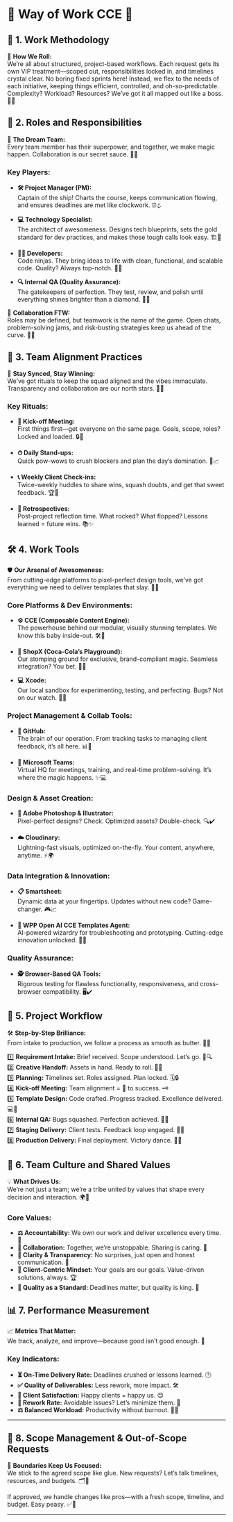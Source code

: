 # 🚀 Way of Work CCE 🌟


## 🧭 1. Work Methodology  
🎯 **How We Roll:**  
We’re all about structured, project-based workflows. Each request gets its own VIP treatment—scoped out, responsibilities locked in, and timelines crystal clear. No boring fixed sprints here! Instead, we flex to the needs of each initiative, keeping things efficient, controlled, and oh-so-predictable. Complexity? Workload? Resources? We’ve got it all mapped out like a boss. 💼✨  


## 👥 2. Roles and Responsibilities  
🎩 **The Dream Team:**  
Every team member has their superpower, and together, we make magic happen. Collaboration is our secret sauce. 🍔💡  

### Key Players:  
- **🛠 Project Manager (PM):**  
Captain of the ship! Charts the course, keeps communication flowing, and ensures deadlines are met like clockwork. ⏰⚓  

- **💻 Technology Specialist:**  
The architect of awesomeness. Designs tech blueprints, sets the gold standard for dev practices, and makes those tough calls look easy. 🏗🤖  

- **👨‍💻 Developers:**  
Code ninjas. They bring ideas to life with clean, functional, and scalable code. Quality? Always top-notch. 🥷💾  

- **🔍 Internal QA (Quality Assurance):**  
The gatekeepers of perfection. They test, review, and polish until everything shines brighter than a diamond. 💎✅  

🤝 **Collaboration FTW:**  
Roles may be defined, but teamwork is the name of the game. Open chats, problem-solving jams, and risk-busting strategies keep us ahead of the curve. 🎤🔥  


## 🔄 3. Team Alignment Practices  
📅 **Stay Synced, Stay Winning:**  
We’ve got rituals to keep the squad aligned and the vibes immaculate. Transparency and collaboration are our north stars. 🌌✨  

### Key Rituals:  
- **🚀 Kick-off Meeting:**  
First things first—get everyone on the same page. Goals, scope, roles? Locked and loaded. 🔒🎯  

- **⏱ Daily Stand-ups:**  
Quick pow-wows to crush blockers and plan the day’s domination. 🕺📈  

- **📞 Weekly Client Check-ins:**  
Twice-weekly huddles to share wins, squash doubts, and get that sweet feedback. 🏆📝  

- **🔁 Retrospectives:**  
Post-project reflection time. What rocked? What flopped? Lessons learned = future wins. 📚✨  


## 🛠 4. Work Tools  
🛡 **Our Arsenal of Awesomeness:**  
From cutting-edge platforms to pixel-perfect design tools, we’ve got everything we need to deliver templates that slay. 💪🎨  

### Core Platforms & Dev Environments:  
- **⚙️ CCE (Composable Content Engine):**  
The powerhouse behind our modular, visually stunning templates. We know this baby inside-out. 🛠🎨  

- **🏢 ShopX (Coca-Cola’s Playground):**  
Our stomping ground for exclusive, brand-compliant magic. Seamless integration? You bet. 🤝🍹  

- **💻 Xcode:**  
Our local sandbox for experimenting, testing, and perfecting. Bugs? Not on our watch. 🐞❌  

### Project Management & Collab Tools:  
- **🐙 GitHub:**  
The brain of our operation. From tracking tasks to managing client feedback, it’s all here. 📊🧠  

- **💬 Microsoft Teams:**  
Virtual HQ for meetings, training, and real-time problem-solving. It’s where the magic happens. ✨💻  

### Design & Asset Creation:  
- **🎨 Adobe Photoshop & Illustrator:**  
Pixel-perfect designs? Check. Optimized assets? Double-check. 🔍✔️  

- **☁️ Cloudinary:**  
Lightning-fast visuals, optimized on-the-fly. Your content, anywhere, anytime. ⚡🌍  

### Data Integration & Innovation:  
- **📋 Smartsheet:**  
Dynamic data at your fingertips. Updates without new code? Game-changer. 🎮📈  

- **🤖 WPP Open AI CCE Templates Agent:**  
AI-powered wizardry for troubleshooting and prototyping. Cutting-edge innovation unlocked. 🔮🤓  

### Quality Assurance:  
- **🕵️ Browser-Based QA Tools:**  
Rigorous testing for flawless functionality, responsiveness, and cross-browser compatibility. 🖥✔️  


## 🔁 5. Project Workflow  
🛠 **Step-by-Step Brilliance:**  
From intake to production, we follow a process as smooth as butter. 🧈📜  

1️⃣ **Requirement Intake:** Brief received. Scope understood. Let’s go. 📨🔍  
2️⃣ **Creative Handoff:** Assets in hand. Ready to roll. 🎨🎒  
3️⃣ **Planning:** Timelines set. Roles assigned. Plan locked. 🗓🔒  
4️⃣ **Kick-off Meeting:** Team alignment = 🔑 to success. 🗝  
5️⃣ **Template Design:** Code crafted. Progress tracked. Excellence delivered. 💻🎯  
6️⃣ **Internal QA:** Bugs squashed. Perfection achieved. 🐛🔨  
7️⃣ **Staging Delivery:** Client tests. Feedback loop engaged. 🔄📝  
8️⃣ **Production Delivery:** Final deployment. Victory dance. 🕺🎉  


## 🌟 6. Team Culture and Shared Values  
💡 **What Drives Us:**  
We’re not just a team; we’re a tribe united by values that shape every decision and interaction. 🌍🤝  

### Core Values:  
- **⚖️ Accountability:** We own our work and deliver excellence every time. 💪  
- **🤝 Collaboration:** Together, we’re unstoppable. Sharing is caring. 👫  
- **📣 Clarity & Transparency:** No surprises, just open and honest communication. 💬  
- **🎯 Client-Centric Mindset:** Your goals are our goals. Value-driven solutions, always. 🏆  
- **🔧 Quality as a Standard:** Deadlines matter, but quality is king. 👑  


## 📊 7. Performance Measurement  
📈 **Metrics That Matter:**  
We track, analyze, and improve—because good isn’t good enough. 🚀  

### Key Indicators:  
- **⏳ On-Time Delivery Rate:** Deadlines crushed or lessons learned. 🕒  
- **✅ Quality of Deliverables:** Less rework, more impact. 🛠  
- **🙌 Client Satisfaction:** Happy clients = happy us. 😊  
- **🔄 Rework Rate:** Avoidable issues? Let’s minimize them. 🚫  
- **⚖️ Balanced Workload:** Productivity without burnout. 🧘‍♂️  

---

## 🛑 8. Scope Management & Out-of-Scope Requests  
🚦 **Boundaries Keep Us Focused:**  
We stick to the agreed scope like glue. New requests? Let’s talk timelines, resources, and budgets. 🗂💬  

If approved, we handle changes like pros—with a fresh scope, timeline, and budget. Easy peasy. ✅📅  

---
